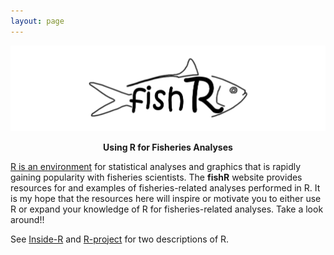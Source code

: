 ```yaml
---
layout: page
---
```


<div style="text-align:center">
  <img src="img/fishRlogoWP2.png" alt="fishR logo">
  <p style="font-size=200%; font-weight:bold">Using R for Fisheries Analyses</p>
</div>

[R is an environment](https://www.r-project.org/) for statistical analyses and graphics that is rapidly gaining popularity with fisheries scientists.  The **fishR** website provides resources for and examples of fisheries-related analyses performed in R.  It is my hope that the resources here will inspire or motivate you to either use R or expand your knowledge of R for fisheries-related analyses.  Take a look around!!

See [Inside-R](http://www.inside-r.org/what-is-r) and [R-project](https://www.r-project.org/about.html) for two descriptions of R.
